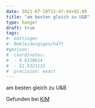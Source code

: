 ```yaml
---
date: 2021-07-18T12:47:44+02:00
title: "am besten gleich zu U&B"
type: hanger
draft: true
tags:
#- Göttingen
#- Bekleidungsgeschäft
#geojson:
#  coordinates:
#  - 9.9320614
#  - 51.5323115
#  precision: exact
---
```


am besten gleich zu U&B

<div class="source">Gefunden bei <a href="https://www.neue-arbeit-brockensammlung.de/geschaefte/zweigstelle-kim/">KiM</a></div>
